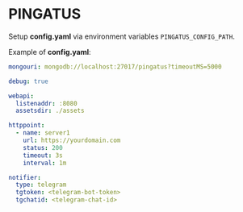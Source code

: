 # PINGATUS

Setup **config.yaml** via environment variables `PINGATUS_CONFIG_PATH`.

Example of **config.yaml**:

```yaml
mongouri: mongodb://localhost:27017/pingatus?timeoutMS=5000

debug: true

webapi:
  listenaddr: :8080
  assetsdir: ./assets

httppoint:
  - name: server1
    url: https://yourdomain.com
    status: 200
    timeout: 3s
    interval: 1m

notifier:
  type: telegram
  tgtoken: <telegram-bot-token>
  tgchatid: <telegram-chat-id>
```